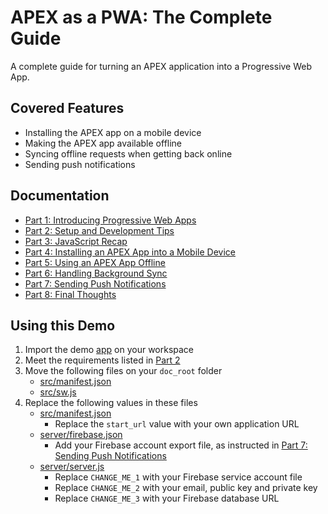 # APEX as a PWA: The Complete Guide

A complete guide for turning an APEX application into a Progressive Web App.

## Covered Features

* Installing the APEX app on a mobile device
* Making the APEX app available offline
* Syncing offline requests when getting back online
* Sending push notifications

## Documentation

* [Part 1: Introducing Progressive Web Apps](./doc/part1.md)
* [Part 2: Setup and Development Tips](./doc/part2.md)
* [Part 3: JavaScript Recap](./doc/part3.md)
* [Part 4: Installing an APEX App into a Mobile Device](./doc/part4.md)
* [Part 5: Using an APEX App Offline](./doc/part5.md)
* [Part 6: Handling Background Sync](./doc/part6.md)
* [Part 7: Sending Push Notifications](./doc/part7.md)
* [Part 8: Final Thoughts](./doc/part8.md)

## Using this Demo

1. Import the demo [app](/apex/f1694.sql) on your workspace
2. Meet the requirements listed in [Part 2](./doc/part2.md)
3. Move the following files on your `doc_root` folder
    * [src/manifest.json](/src/manifest.json)
    * [src/sw.js](/src/sw.js)
4. Replace the following values in these files
    * [src/manifest.json](/src/manifest.json)
        * Replace the `start_url` value with your own application URL
    * [server/firebase.json](server/firebase.json)
        * Add your Firebase account export file, as instructed in [Part 7: Sending Push Notifications](./doc/part7.md)
    * [server/server.js](server/firebase.json)
        * Replace `CHANGE_ME_1` with your Firebase service account file
        * Replace `CHANGE_ME_2` with your email, public key and private key
        * Replace `CHANGE_ME_3` with your Firebase database URL
